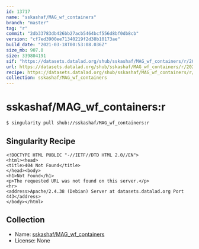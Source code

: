 ```yaml
---
id: 13717
name: "sskashaf/MAG_wf_containers"
branch: "master"
tag: "r"
commit: "2db33783db426bb27acb5464bcf556d8bf0db8cb"
version: "cf7ed3900ee71340219f2d38b10173ae"
build_date: "2021-03-18T00:53:08.036Z"
size_mb: 907.0
size: 339804191
sif: "https://datasets.datalad.org/shub/sskashaf/MAG_wf_containers/r/2021-03-18-2db33783-cf7ed390/cf7ed3900ee71340219f2d38b10173ae.sif"
url: https://datasets.datalad.org/shub/sskashaf/MAG_wf_containers/r/2021-03-18-2db33783-cf7ed390/
recipe: https://datasets.datalad.org/shub/sskashaf/MAG_wf_containers/r/2021-03-18-2db33783-cf7ed390/Singularity
collection: sskashaf/MAG_wf_containers
---
```


# sskashaf/MAG_wf_containers:r

```bash
$ singularity pull shub://sskashaf/MAG_wf_containers:r
```

## Singularity Recipe

```singularity
<!DOCTYPE HTML PUBLIC "-//IETF//DTD HTML 2.0//EN">
<html><head>
<title>404 Not Found</title>
</head><body>
<h1>Not Found</h1>
<p>The requested URL was not found on this server.</p>
<hr>
<address>Apache/2.4.38 (Debian) Server at datasets.datalad.org Port 443</address>
</body></html>
```

## Collection

 - Name: [sskashaf/MAG_wf_containers](https://github.com/sskashaf/MAG_wf_containers)
 - License: None

